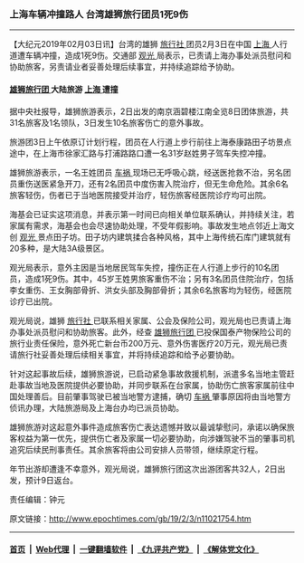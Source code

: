 ### 上海车辆冲撞路人 台湾雄狮旅行团员1死9伤
------------------------

<p>
 【大纪元2019年02月03日讯】台湾的雄狮
 <a href="http://www.epochtimes.com/gb/tag/%E6%97%85%E8%A1%8C%E7%A4%BE.html">
  旅行社
 </a>
 团员2月3日在中国
 <a href="http://www.epochtimes.com/gb/tag/%E4%B8%8A%E6%B5%B7.html">
  上海
 </a>
 人行道遭车辆冲撞，造成1死9伤。交通部
 <a href="http://www.epochtimes.com/gb/tag/%E8%A7%82%E5%85%89.html">
  观光
 </a>
 局表示，已责请上海办事处派员慰问和协助旅客，另责请业者妥善处理后续事宜，并持续追踪给予协助。
</p>
<h4>
 <a href="http://www.epochtimes.com/gb/tag/%E9%9B%84%E7%8B%AE%E6%97%85%E8%A1%8C%E5%9B%A2.html">
  雄狮旅行团
 </a>
 大陆旅游
 <a href="http://www.epochtimes.com/gb/tag/%E4%B8%8A%E6%B5%B7.html">
  上海
 </a>
 遭撞
</h4>
<p>
 据中央社报导，雄狮旅游表示，2日出发的南京涵碧楼江南全览8日团体旅游，共31名旅客及1名领队，3日发生10名旅客伤亡的意外事故。
</p>
<p>
 <center>
 </center>
 旅游团3日上午依原订计划行程，团员在人行道上步行前往上海泰康路田子坊景点途中，在上海市徐家汇路与打浦路路口遭一名31岁赵姓男子驾车失控冲撞。
</p>
<p>
 雄狮旅游表示，一名王姓团员
 <a href="http://www.epochtimes.com/gb/tag/%E8%BD%A6%E7%A5%B8.html">
  车祸
 </a>
 现场已无呼吸心跳，经送医抢救不治，另名团员重伤送医紧急开刀，还有2名团员中度伤害入院治疗，但无生命危险。其余6名旅客轻伤，伤者已于当地医院接受并治疗，轻伤旅客经医院诊疗均可出院。
</p>
<p>
 海基会已证实这项消息，并表示第一时间已向相关单位联系确认，并持续关注，若家属有需求，海基会也会尽速协助处理，不受年假影响。事故发生地点邻近上海文创
 <a href="http://www.epochtimes.com/gb/tag/%E8%A7%82%E5%85%89.html">
  观光
 </a>
 景点田子坊。田子坊内建筑揉合各种风格，其中上海传统石库门建筑就有20多种，是大陆3A级景区。
</p>
<p>
 观光局表示，意外主因是当地居民驾车失控，撞伤正在人行道上步行的10名团员，造成1死9伤。其中，45岁王姓男旅客重伤不治；另有3名团员住院治疗，包括李女重伤、王女胸部骨折、洪女头部及胸部骨折；其余6名旅客均为轻伤，经医院诊疗已出院。
</p>
<p>
 观光局说，雄狮
 <a href="http://www.epochtimes.com/gb/tag/%E6%97%85%E8%A1%8C%E7%A4%BE.html">
  旅行社
 </a>
 已联系相关家属、公会及保险公司，观光局也已责请上海办事处派员慰问和协助旅客。此外，经查
 <a href="http://www.epochtimes.com/gb/tag/%E9%9B%84%E7%8B%AE%E6%97%85%E8%A1%8C%E5%9B%A2.html">
  雄狮旅行团
 </a>
 已投保国泰产物保险公司的旅行业责任保险，意外死亡新台币200万元、意外伤害医疗20万元，观光局已责请旅行社妥善处理后续相关事宜，并将持续追踪和给予必要协助。
</p>
<p>
 针对这起事故后续，雄狮旅游说，已启动紧急事故救援机制，派遣多名当地主管赶赴事故当地及医院提供必要协助，并同步联系在台家属，协助伤亡旅客家属前往中国处理善后。目前肇事驾驶已被当地警方逮捕，确切
 <a href="http://www.epochtimes.com/gb/tag/%E8%BD%A6%E7%A5%B8.html">
  车祸
 </a>
 肇事原因将由当地警方侦讯办理，大陆旅游局及上海台办均已派员协助。
</p>
<p>
 雄狮旅游对这起意外事件造成旅客伤亡表达遗憾并致以最诚挚慰问，承诺以确保旅客权益为第一优先，提供伤亡者及家属一切必要协助，向涉嫌驾驶不当的肇事司机追究后续民刑事责任。其余旅客将由公司安排人员带领，继续原定行程。
</p>
<p>
 年节出游却遭逢不幸意外，观光局说，雄狮旅行团这次出游团客共32人，2日出发，预计9日返台。
</p>
<p>
 责任编辑：钟元
</p>

原文链接：http://www.epochtimes.com/gb/19/2/3/n11021754.htm


------------------------
#### [首页](https://github.com/gfw-breaker/banned-news/blob/master/README.md) &nbsp;|&nbsp; [Web代理](https://github.com/labour-camp/helloworld) &nbsp;|&nbsp; [一键翻墙软件](https://github.com/gfw-breaker/nogfw/blob/master/README.md) &nbsp;|&nbsp; [《九评共产党》](https://github.com/gfw-breaker/9ping.md/blob/master/README.md#九评之一评共产党是什么) &nbsp;|&nbsp; [《解体党文化》](https://github.com/gfw-breaker/jtdwh.md/blob/master/README.md#绪论)

